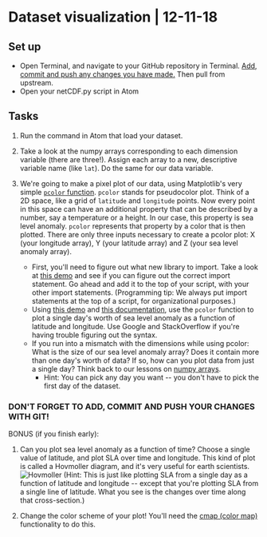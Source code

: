 # Dataset visualization | 12-11-18

## Set up
- Open Terminal, and navigate to your GitHub repository in Terminal. [Add, commit and push any changes you have made.](https://github.com/amnh/BridgeUP-STEM-Oceans-Six/blob/master/coding_cheat_sheet.md) Then pull from upstream. 
- Open your netCDF.py script in Atom

## Tasks
1. Run the command in Atom that load your dataset. 

2. Take a look at the numpy arrays corresponding to each dimension variable (there are three!). Assign each array to a new, descriptive variable name (like `lat`). Do the same for our data variable.

3. We're going to make a pixel plot of our data, using Matplotlib's very simple [`pcolor` function](https://matplotlib.org/api/_as_gen/matplotlib.pyplot.pcolor.html).
`pcolor` stands for pseudocolor plot. Think of a 2D space, like a grid of `latitude` and `longitude` points. Now every point in this space can have an additional property that can be described by a number, say a temperature or a height. In our case, this property is sea level anomaly. `pcolor` represents that property by a color that is then plotted. There are only three inputs necessary to create a pcolor plot: X (your longitude array), Y (your latitude array) and Z (your sea level anomaly array). 

     - First, you'll need to figure out what new library to import. Take a look at [this demo](https://matplotlib.org/examples/pylab_examples/pcolor_demo.html) and see if you can figure out the correct import statement. Go ahead and add it to the top of your script, with your other import statements. (Programming tip: We always put import statements at the top of a script, for organizational purposes.)  
     - Using [this demo](https://matplotlib.org/examples/pylab_examples/pcolor_demo.html) and [this documentation](https://matplotlib.org/api/_as_gen/matplotlib.pyplot.pcolor.html), use the `pcolor` function to plot a single day's worth of sea level anomaly as a function of latitude and longitude. Use Google and StackOverflow if you're having trouble figuring out the syntax. 
     - If you run into a mismatch with the dimensions while using pcolor: What is the size of our sea level anomaly array? Does it contain more than one day's worth of data? If so, how can you plot data from just a single day? Think back to our lessons on [numpy arrays](https://github.com/amnh/BridgeUP-STEM-Oceans-Six/blob/master/coding_cheat_sheet.md). 
          - Hint: You can pick any day you want -- you don't have to pick the first day of the dataset.
     
### DON'T FORGET TO ADD, COMMIT AND PUSH YOUR CHANGES WITH GIT!
     
BONUS (if you finish early):
1. Can you plot sea level anomaly as a function of time? Choose a single value of latitude, and plot SLA over time and longitude. This kind of plot is called a Hovmoller diagram, and it's very useful for earth scientists.
![Hovmoller](http://esc24.github.io/iris/_images/hovmoller.png)
(Hint: This is just like plotting SLA from a single day as a function of latitude and longitude -- except that you're plotting SLA from a single line of latitude. What you see is the changes over time along that cross-section.)

2. Change the color scheme of your plot! You'll need the [cmap (color map)](https://matplotlib.org/examples/color/colormaps_reference.html) functionality to do this. 
